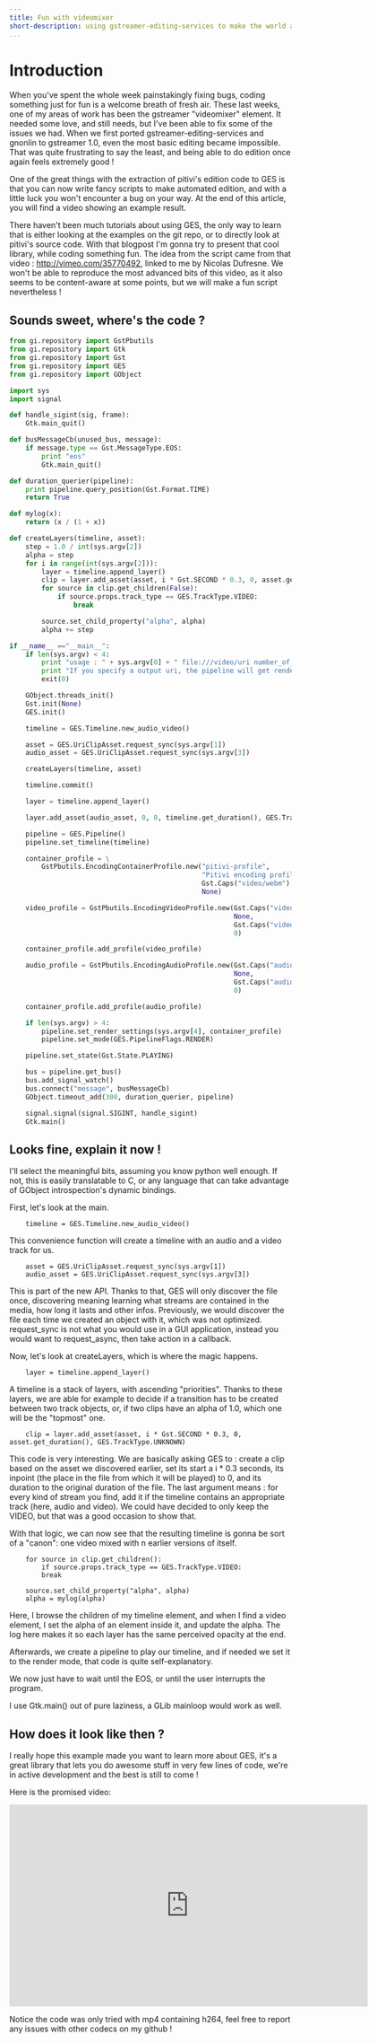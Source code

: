 ```yaml
---
title: Fun with videomixer
short-description: using gstreamer-editing-services to make the world a better place.
...
```


# Introduction

When you've spent the whole week painstakingly fixing bugs, coding something just for fun is a welcome breath of fresh air.
These last weeks, one of my areas of work has been the gstreamer "videomixer" element. It needed some love, and still needs,
but I've been able to fix some of the issues we had.
When we first ported gstreamer-editing-services and gnonlin to gstreamer 1.0, even the most basic editing became impossible.
That was quite frustrating to say the least, and being able to do edition once again feels extremely good !

One of the great things with the extraction of pitivi's edition code to GES is that you can now write fancy scripts to make
automated edition, and with a little luck you won't encounter a bug on your way.
At the end of this article, you will find a video showing an example result.

There haven't been much tutorials about using GES, the only way to learn that is either looking at the examples on the git repo,
or to directly look at pitivi's source code.
With that blogpost I'm gonna try to present that cool library, while coding something fun. The idea from the script came from
that video : http://vimeo.com/35770492, linked to me by Nicolas Dufresne. We won't be able to reproduce the most advanced
bits of this video, as it also seems to be content-aware at some points, but we will make a fun script nevertheless !

## Sounds sweet, where's the code ?

``` python
from gi.repository import GstPbutils
from gi.repository import Gtk
from gi.repository import Gst
from gi.repository import GES
from gi.repository import GObject

import sys
import signal

def handle_sigint(sig, frame):
    Gtk.main_quit()

def busMessageCb(unused_bus, message):
    if message.type == Gst.MessageType.EOS:
        print "eos"
        Gtk.main_quit()

def duration_querier(pipeline):
    print pipeline.query_position(Gst.Format.TIME)
    return True

def mylog(x):
    return (x / (1 + x))

def createLayers(timeline, asset):
    step = 1.0 / int(sys.argv[2])
    alpha = step
    for i in range(int(sys.argv[2])):
        layer = timeline.append_layer()
        clip = layer.add_asset(asset, i * Gst.SECOND * 0.3, 0, asset.get_duration(), GES.TrackType.UNKNOWN)
        for source in clip.get_children(False):
            if source.props.track_type == GES.TrackType.VIDEO:
                break

        source.set_child_property("alpha", alpha)
        alpha += step

if __name__ =="__main__":
    if len(sys.argv) < 4:
        print "usage : " + sys.argv[0] + " file:///video/uri number_of_layers file:///audio/uri [file:///output_uri]"
        print "If you specify a output uri, the pipeline will get rendered"
        exit(0)

    GObject.threads_init()
    Gst.init(None)
    GES.init()

    timeline = GES.Timeline.new_audio_video()

    asset = GES.UriClipAsset.request_sync(sys.argv[1])
    audio_asset = GES.UriClipAsset.request_sync(sys.argv[3])

    createLayers(timeline, asset)

    timeline.commit()

    layer = timeline.append_layer()

    layer.add_asset(audio_asset, 0, 0, timeline.get_duration(), GES.TrackType.AUDIO)

    pipeline = GES.Pipeline()
    pipeline.set_timeline(timeline)

    container_profile = \
        GstPbutils.EncodingContainerProfile.new("pitivi-profile",
                                                "Pitivi encoding profile",
                                                Gst.Caps("video/webm"),
                                                None)

    video_profile = GstPbutils.EncodingVideoProfile.new(Gst.Caps("video/x-vp8"),
                                                        None,
                                                        Gst.Caps("video/x-raw"),
                                                        0)

    container_profile.add_profile(video_profile)

    audio_profile = GstPbutils.EncodingAudioProfile.new(Gst.Caps("audio/x-vorbis"),
                                                        None,
                                                        Gst.Caps("audio/x-raw"),
                                                        0)

    container_profile.add_profile(audio_profile)

    if len(sys.argv) > 4:
        pipeline.set_render_settings(sys.argv[4], container_profile)
        pipeline.set_mode(GES.PipelineFlags.RENDER)

    pipeline.set_state(Gst.State.PLAYING)

    bus = pipeline.get_bus()
    bus.add_signal_watch()
    bus.connect("message", busMessageCb)
    GObject.timeout_add(300, duration_querier, pipeline)

    signal.signal(signal.SIGINT, handle_sigint)
    Gtk.main()
```

## Looks fine, explain it now !

I'll select the meaningful bits, assuming you know python well enough. If not, this is easily translatable to C,
or any language that can take advantage of GObject introspection's dynamic bindings.

First, let's look at the main.

```
    timeline = GES.Timeline.new_audio_video()
```

This convenience function will create a timeline with an audio and a video track for us.

```
    asset = GES.UriClipAsset.request_sync(sys.argv[1])
    audio_asset = GES.UriClipAsset.request_sync(sys.argv[3])
```

This is part of the new API. Thanks to that, GES will only discover the file once, discovering meaning learning
what streams are contained in the media, how long it lasts and other infos. Previously, we would discover
the file each time we created an object with it, which was not optimized. request_sync is not what you would use
in a GUI application, instead you would want to request_async, then take action in a callback.

Now, let's look at createLayers, which is where the magic happens.

```
    layer = timeline.append_layer()
```

A timeline is a stack of layers, with ascending "priorities". Thanks to these layers, we are able for example
to decide if a transition has to be created between two track objects, or, if two clips have an alpha of 1.0,
which one will be the "topmost" one.

```
    clip = layer.add_asset(asset, i * Gst.SECOND * 0.3, 0, asset.get_duration(), GES.TrackType.UNKNOWN)
```

This code is very interesting. We are basically asking GES to : create a clip based on the asset we 
discovered earlier, set its start a i * 0.3 seconds, its inpoint (the place in the file from which it will
be played) to 0, and its duration to the original duration of the file.
The last argument means : for every kind of stream you find, add it if the timeline contains an 
appropriate track (here, audio and video).
We could have decided to only keep the VIDEO, but that was a good occasion to show that.

With that logic, we can now see that the resulting timeline is gonna be sort of a "canon":
one video mixed with n earlier versions of itself.

```
    for source in clip.get_children():
        if source.props.track_type == GES.TrackType.VIDEO:
        break
 
    source.set_child_property("alpha", alpha)
    alpha = mylog(alpha)
```

Here, I browse the children of my timeline element, and when I find a video element, I set the
alpha of an element inside it, and update the alpha. The log here makes it so each layer
has the same perceived opacity at the end.

Afterwards, we create a pipeline to play our timeline, and if needed we set it to the render mode,
that code is quite self-explanatory.

We now just have to wait until the EOS, or until the user interrupts the program.

I use Gtk.main() out of pure laziness, a GLib mainloop would work as well.

## How does it look like then ?

I really hope this example made you want to learn more about GES, it's a great library that lets
you do awesome stuff in very few lines of code, we're in active development and the best is still to come !

Here is the promised video:

<iframe width="640" height="360" src="http://www.youtube.com/embed/grTxE6sFIJM?feature=player_detailpage" frameborder="0"> </iframe>

Notice the code was only tried with mp4 containing h264, feel free to report any issues with other codecs on my github !
